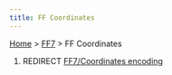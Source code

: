 ```yaml
---
title: FF Coordinates
---
```


[Home](Main%20Page.md) > [FF7](FF7.md) > FF Coordinates

1.  REDIRECT [FF7/Coordinates encoding][]

  [FF7/Coordinates encoding]: ../Coordinates%20encoding.md "wikilink"

